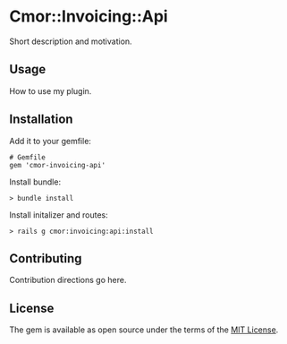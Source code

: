 # Cmor::Invoicing::Api

Short description and motivation.

## Usage

How to use my plugin.

## Installation

Add it to your gemfile:

    # Gemfile
    gem 'cmor-invoicing-api'

Install bundle:

    > bundle install

Install initalizer and routes:

    > rails g cmor:invoicing:api:install

## Contributing

Contribution directions go here.

## License

The gem is available as open source under the terms of the [MIT License](https://opensource.org/licenses/MIT).
